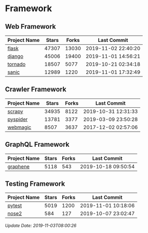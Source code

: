 # Framework

## Web Framework

| Project Name | Stars | Forks | Last Commit |
| ------------ | ----- | ----- | ----------- |
| [flask](https://github.com/pallets/flask) | 47307 | 13030 | 2019-11-02 22:40:20 |
| [django](https://github.com/django/django) | 45006 | 19400 | 2019-11-01 14:56:21 |
| [tornado](https://github.com/tornadoweb/tornado) | 18507 | 5077 | 2019-10-21 02:34:18 |
| [sanic](https://github.com/huge-success/sanic) | 12989 | 1220 | 2019-11-01 17:32:49 |

## Crawler Framework

| Project Name | Stars | Forks | Last Commit |
| ------------ | ----- | ----- | ----------- |
| [scrapy](https://github.com/scrapy/scrapy) | 34935 | 8122 | 2019-10-31 12:31:33 |
| [pyspider](https://github.com/binux/pyspider) | 13781 | 3377 | 2019-03-09 23:50:28 |
| [webmagic](https://github.com/code4craft/webmagic) | 8507 | 3637 | 2017-12-02 02:57:06 |

## GraphQL Framework

| Project Name | Stars | Forks | Last Commit |
| ------------ | ----- | ----- | ----------- |
| [graphene](https://github.com/graphql-python/graphene) | 5118 | 543 | 2019-10-18 09:50:54 |

## Testing Framework

| Project Name | Stars | Forks | Last Commit |
| ------------ | ----- | ----- | ----------- |
| [pytest](https://github.com/pytest-dev/pytest) | 5019 | 1200 | 2019-11-01 10:18:06 |
| [nose2](https://github.com/nose-devs/nose2) | 584 | 127 | 2019-10-07 23:02:47 |

*Update Date: 2019-11-03T08:00:26*